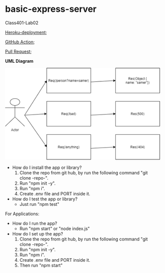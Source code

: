 # basic-express-server
Class401-Lab02

[Heroku-deployment](https://samer-basic-express-server.herokuapp.com/);

[GitHub Action](https://github.com/Samer-Alnajjar/basic-express-server/actions);

[Pull Request](https://github.com/Samer-Alnajjar/server-deployment-practice/pull/5);

**UML Diagram**

![Heroku](UMLDiagram.png)


- How do I install the app or library?
  1. Clone the repo from git hub, by run the following command "git clone -repo-".
  2. Run "npm init -y".
  3. Run "npm i".
  4. Create .env file and PORT inside it.
- How do I test the app or library?
  - Just run "npm test"


For Applications:
  - How do I run the app?
    - Run "npm start" or "node index.js"
  - How do I set up the app?
    1. Clone the repo from git hub, by run the following command "git clone -repo-".
    2. Run "npm init -y".
    3. Run "npm i".
    4. Create .env file and PORT inside it.
    5. Then run "npm start"